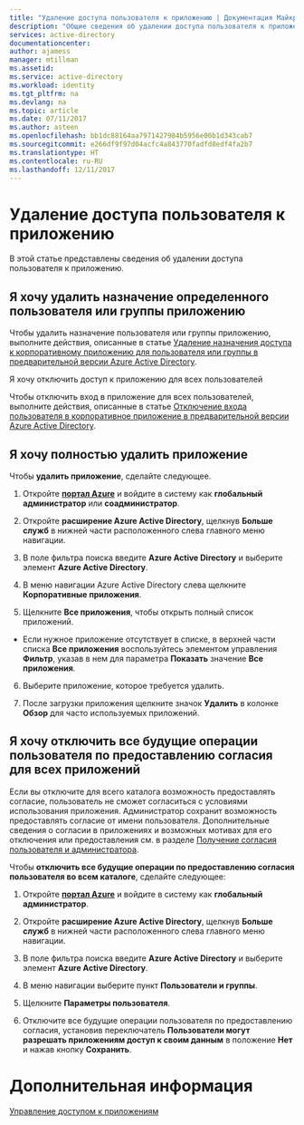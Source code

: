 ```yaml
---
title: "Удаление доступа пользователя к приложению | Документация Майкрософт"
description: "Общие сведения об удалении доступа пользователя к приложению"
services: active-directory
documentationcenter: 
author: ajamess
manager: mtillman
ms.assetid: 
ms.service: active-directory
ms.workload: identity
ms.tgt_pltfrm: na
ms.devlang: na
ms.topic: article
ms.date: 07/11/2017
ms.author: asteen
ms.openlocfilehash: bb1dc88164aa7971427984b5956e00b1d343cab7
ms.sourcegitcommit: e266df9f97d04acfc4a843770fadfd8edf4fa2b7
ms.translationtype: HT
ms.contentlocale: ru-RU
ms.lasthandoff: 12/11/2017
---
```

# <a name="how-to-remove-a-users-access-to-an-application"></a>Удаление доступа пользователя к приложению

В этой статье представлены сведения об удалении доступа пользователя к приложению.

## <a name="i-want-to-remove-a-specific-users-or-groups-assignment-to-an-application"></a>Я хочу удалить назначение определенного пользователя или группы приложению

Чтобы удалить назначение пользователя или группы приложению, выполните действия, описанные в статье [Удаление назначения доступа к корпоративному приложению для пользователя или группы в предварительной версии Azure Active Directory](https://docs.microsoft.com/azure/active-directory/active-directory-coreapps-remove-assignment-azure-portal).

Я хочу отключить доступ к приложению для всех пользователей

Чтобы отключить вход в приложение для всех пользователей, выполните действия, описанные в статье [Отключение входа пользователя в корпоративное приложение в предварительной версии Azure Active Directory](https://docs.microsoft.com/azure/active-directory/active-directory-coreapps-disable-app-azure-portal).

## <a name="i-want-to-delete-an-application-entirely"></a>Я хочу полностью удалить приложение

Чтобы **удалить приложение**, сделайте следующее.

1.  Откройте [**портал Azure**](https://portal.azure.com/) и войдите в систему как **глобальный администратор** или **соадминистратор**.

2.  Откройте **расширение Azure Active Directory**, щелкнув **Больше служб** в нижней части расположенного слева главного меню навигации.

3.  В поле фильтра поиска введите **Azure Active Directory** и выберите элемент **Azure Active Directory**.

4.  В меню навигации Azure Active Directory слева щелкните **Корпоративные приложения**.

5.  Щелкните **Все приложения**, чтобы открыть полный список приложений.

   * Если нужное приложение отсутствует в списке, в верхней части списка **Все приложения** воспользуйтесь элементом управления **Фильтр**, указав в нем для параметра **Показать** значение **Все приложения**.

6.  Выберите приложение, которое требуется удалить.

7.  После загрузки приложения щелкните значок **Удалить** в колонке **Обзор** для часто используемых приложений.

## <a name="i-want-to-disable-all-future-user-consent-operations-to-any-application"></a>Я хочу отключить все будущие операции пользователя по предоставлению согласия для всех приложений

Если вы отключите для всего каталога возможность предоставлять согласие, пользователь не сможет согласиться с условиями использования приложения. Администратор сохранит возможность предоставлять согласие от имени пользователя. Дополнительные сведения о согласии в приложениях и возможных мотивах для его отключения или предоставления см. в разделе [Получение согласия пользователя и администратора](https://docs.microsoft.com/azure/active-directory/develop/active-directory-devhowto-multi-tenant-overview#understanding-user-and-admin-consent).

Чтобы **отключить все будущие операции по предоставлению согласия пользователя во всем каталоге**, сделайте следующее:

1.  Откройте [**портал Azure**](https://portal.azure.com/) и войдите в систему как **глобальный администратор**.

2.  Откройте **расширение Azure Active Directory**, щелкнув **Больше служб** в нижней части расположенного слева главного меню навигации.

3.  В поле фильтра поиска введите **Azure Active Directory** и выберите элемент **Azure Active Directory**.

4.  В меню навигации выберите пункт **Пользователи и группы**.

5.  Щелкните **Параметры пользователя**.

6.  Отключите все будущие операции пользователя по предоставлению согласия, установив переключатель **Пользователи могут разрешать приложениям доступ к своим данным** в положение **Нет** и нажав кнопку **Сохранить**.


# <a name="next-steps"></a>Дополнительная информация
[Управление доступом к приложениям](active-directory-managing-access-to-apps.md)
